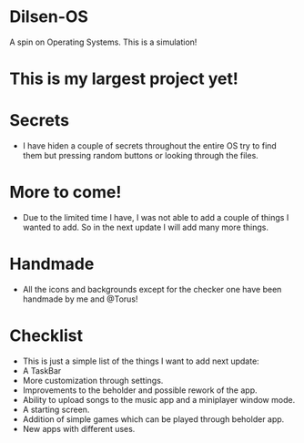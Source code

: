 # Dilsen-OS
A spin on Operating Systems. This is a simulation!
# This is my largest project yet!
# Secrets
- I have hiden a couple of secrets throughout the entire OS try to find them but pressing random buttons or looking through the files.
# More to come!
- Due to the limited time I have, I was not able to add a couple of things I wanted to add. So in the next update I will add many more things.
# Handmade
- All the icons and backgrounds except for the checker one have been handmade by me and @Torus!
# Checklist
- This is just a simple list of the things I want to add next update:
- A TaskBar
- More customization through settings.
- Improvements to the beholder and possible rework of the app.
- Ability to upload songs to the music app and a miniplayer window mode.
- A starting screen.
- Addition of simple games which can be played through beholder app.
- New apps with different uses.
